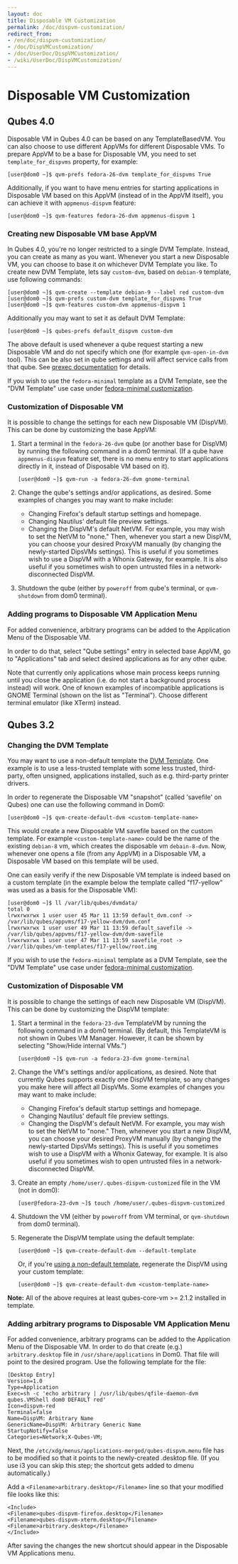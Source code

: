 ```yaml
---
layout: doc
title: Disposable VM Customization
permalink: /doc/dispvm-customization/
redirect_from:
- /en/doc/dispvm-customization/
- /doc/DispVMCustomization/
- /doc/UserDoc/DispVMCustomization/
- /wiki/UserDoc/DispVMCustomization/
---
```


Disposable VM Customization
============================

Qubes 4.0
----------

Disposable VM in Qubes 4.0 can be based on any TemplateBasedVM. You can also choose to use different AppVMs for different Disposable VMs. To prepare AppVM to be a base for Disposable VM, you need to set `template_for_dispvms` property, for example:

    [user@dom0 ~]$ qvm-prefs fedora-26-dvm template_for_dispvms True

Additionally, if you want to have menu entries for starting applications in Disposable VM based on this AppVM (instead of in the AppVM itself), you can achieve it with `appmenus-dispvm` feature:

    [user@dom0 ~]$ qvm-features fedora-26-dvm appmenus-dispvm 1

### Creating new Disposable VM base AppVM ###

In Qubes 4.0, you're no longer restricted to a single DVM Template. Instead, you can create as many as you want. Whenever you start a new Disposable VM, you can choose to base it on whichever DVM Template you like.
To create new DVM Template, lets say `custom-dvm`, based on `debian-9` template, use following commands:

    [user@dom0 ~]$ qvm-create --template debian-9 --label red custom-dvm
    [user@dom0 ~]$ qvm-prefs custom-dvm template_for_dispvms True
    [user@dom0 ~]$ qvm-features custom-dvm appmenus-dispvm 1

Additionally you may want to set it as default DVM Template:

    [user@dom0 ~]$ qubes-prefs default_dispvm custom-dvm

The above default is used whenever a qube request starting a new Disposable VM and do not specify which one (for example `qvm-open-in-dvm` tool). This can be also set in qube settings and will affect service calls from that qube. See [qrexec documentation](/doc/qrexec3/#extra-keywords-available-in-qubes-40-and-later) for details.

If you wish to use the `fedora-minimal` template as a DVM Template, see the "DVM Template" use case under [fedora-minimal customization](/doc/templates/fedora-minimal/#customization).


### Customization of Disposable VM ###

It is possible to change the settings for each new Disposable VM (DispVM). This can be done by customizing the base AppVM:

1.  Start a terminal in the `fedora-26-dvm` qube (or another base for DispVM) by running the following command in a dom0 terminal. (If a qube have `appmenus-dispvm` feature set, there is no menu entry to start applications directly in it, instead of Disposable VM based on it).

        [user@dom0 ~]$ qvm-run -a fedora-26-dvm gnome-terminal

2.  Change the qube's settings and/or applications, as desired. Some examples of changes you may want to make include:
    -   Changing Firefox's default startup settings and homepage.
    -   Changing Nautilus' default file preview settings.
    -   Changing the DispVM's default NetVM. For example, you may wish to set the NetVM to "none." Then, whenever you start a new DispVM, you can choose your desired ProxyVM manually (by changing the newly-started DipsVMs settings). This is useful if you sometimes wish to use a DispVM with a Whonix Gateway, for example. It is also useful if you sometimes wish to open untrusted files in a network-disconnected DispVM.

4.  Shutdown the qube (either by `poweroff` from qube's terminal, or `qvm-shutdown` from dom0 terminal).
        

### Adding programs to Disposable VM Application Menu ###

For added convenience, arbitrary programs can be added to the Application Menu of the Disposable VM. 

In order to do that, select "Qube settings" entry in selected base AppVM, go to "Applications" tab and select desired applications as for any other qube.

Note that currently only applications whose main process keeps running until you close the application (i.e. do not start a background process instead) will work. One of known examples of incompatible applications is GNOME Terminal (shown on the list as "Terminal"). Choose different terminal emulator (like XTerm) instead.

Qubes 3.2
----------

### Changing the DVM Template ###

You may want to use a non-default template the [DVM Template](/doc/glossary/#dvm-template). One example is to use a less-trusted template with some less trusted, third-party, often unsigned, applications installed, such as e.g. third-party printer drivers.

In order to regenerate the Disposable VM "snapshot" (called 'savefile' on Qubes) one can use the following command in Dom0:

    [user@dom0 ~]$ qvm-create-default-dvm <custom-template-name>

This would create a new Disposable VM savefile based on the custom template.
For example `<custom-template-name>` could be the name of the existing `debian-8` vm, which creates the disposable vm `debain-8-dvm`.
Now, whenever one opens a file (from any AppVM) in a Disposable VM, a Disposable VM based on this template will be used.

One can easily verify if the new Disposable VM template is indeed based on a custom template (in the example below the template called "f17-yellow" was used as a basis for the Disposable VM):


    [user@dom0 ~]$ ll /var/lib/qubes/dvmdata/
    total 0
    lrwxrwxrwx 1 user user 45 Mar 11 13:59 default_dvm.conf -> /var/lib/qubes/appvms/f17-yellow-dvm/dvm.conf
    lrwxrwxrwx 1 user user 49 Mar 11 13:59 default_savefile -> /var/lib/qubes/appvms/f17-yellow-dvm/dvm-savefile
    lrwxrwxrwx 1 user user 47 Mar 11 13:59 savefile_root -> /var/lib/qubes/vm-templates/f17-yellow/root.img

If you wish to use the `fedora-minimal` template as a DVM Template, see the "DVM Template" use case under [fedora-minimal customization](/doc/templates/fedora-minimal/#customization).


### Customization of Disposable VM ###

It is possible to change the settings of each new Disposable VM (DispVM). This can be done by customizing the DispVM template:

1.  Start a terminal in the `fedora-23-dvm` TemplateVM by running the following command in a dom0 terminal. (By default, this TemplateVM is not shown in Qubes VM Manager. However, it can be shown by selecting "Show/Hide internal VMs.")


        [user@dom0 ~]$ qvm-run -a fedora-23-dvm gnome-terminal

2.  Change the VM's settings and/or applications, as desired. Note that currently Qubes supports exactly one DispVM template, so any changes you make here will affect all DispVMs. Some examples of changes you may want to make include:
    -   Changing Firefox's default startup settings and homepage.
    -   Changing Nautilus' default file preview settings.
    -   Changing the DispVM's default NetVM. For example, you may wish to set the NetVM to "none." Then, whenever you start a new DispVM, you can choose your desired ProxyVM manually (by changing the newly-started DipsVMs settings). This is useful if you sometimes wish to use a DispVM with a Whonix Gateway, for example. It is also useful if you sometimes wish to open untrusted files in a network-disconnected DispVM.

3.  Create an empty `/home/user/.qubes-dispvm-customized` file in the VM (not in dom0):


        [user@fedora-23-dvm ~]$ touch /home/user/.qubes-dispvm-customized

4.  Shutdown the VM (either by `poweroff` from VM terminal, or `qvm-shutdown` from dom0 terminal).
5.  Regenerate the DispVM template using the default template:

        [user@dom0 ~]$ qvm-create-default-dvm --default-template
        
    Or, if you're [using a non-default template](#changing-the-dvm-template), regenerate the DispVM using your custom template:
    
        [user@dom0 ~]$ qvm-create-default-dvm <custom-template-name>


**Note:** All of the above requires at least qubes-core-vm \>= 2.1.2 installed in template.


### Adding arbitrary programs to Disposable VM Application Menu ###

For added convenience, arbitrary programs can be added to the Application Menu of the Disposable VM. In order to do that create (e.g.) `arbitrary.desktop` file in `/usr/share/applications` in Dom0. That file will point to the desired program. Use the following template for the file:

    [Desktop Entry]
    Version=1.0
    Type=Application
    Exec=sh -c 'echo arbitrary | /usr/lib/qubes/qfile-daemon-dvm qubes.VMShell dom0 DEFAULT red'
    Icon=dispvm-red
    Terminal=false
    Name=DispVM: Arbitrary Name
    GenericName=DispVM: Arbitrary Generic Name
    StartupNotify=false
    Categories=Network;X-Qubes-VM;

Next, the `/etc/xdg/menus/applications-merged/qubes-dispvm.menu` file has to be modified so that it points to the newly-created .desktop file. (If you use i3 you can skip this step; the shortcut gets added to dmenu automatically.)

Add a `<Filename>arbitrary.desktop</Filename>` line so that your modified file looks like this:

    <Include>
    <Filename>qubes-dispvm-firefox.desktop</Filename>
    <Filename>qubes-dispvm-xterm.desktop</Filename>
    <Filename>arbitrary.desktop</Filename>
    </Include>

After saving the changes the new shortcut should appear in the Disposable VM Applications menu.
